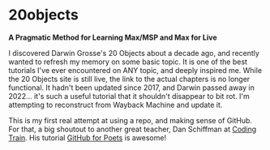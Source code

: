 # 20objects
__A Pragmatic Method for Learning Max/MSP and Max for Live__

I discovered Darwin Grosse's 20 Objects about a decade ago, and recently wanted to refresh my memory on some basic topic. It is one of the best tutorials I've ever encountered on ANY topic, and deeply inspired me. While the 20 Objects site is still live, the link to the actual chapters is no longer functional. It hadn't been updated since 2017, and Darwin passed away in 2022... it's such a useful tutorial that it shouldn't disappear to bit rot. I'm attempting to reconstruct from Wayback Machine and update it.

This is my first real attempt at using a repo, and making sense of GitHub. For that, a big shoutout to another great teacher, Dan Schiffman at [Coding Train](https://thecodingtrain.com/ "All aboard!!!"). His tutorial [GitHub for Poets](https://www.youtube.com/playlist?list=PLRqwX-V7Uu6ZF9C0YMKuns9sLDzK6zoiV) is awesome!
